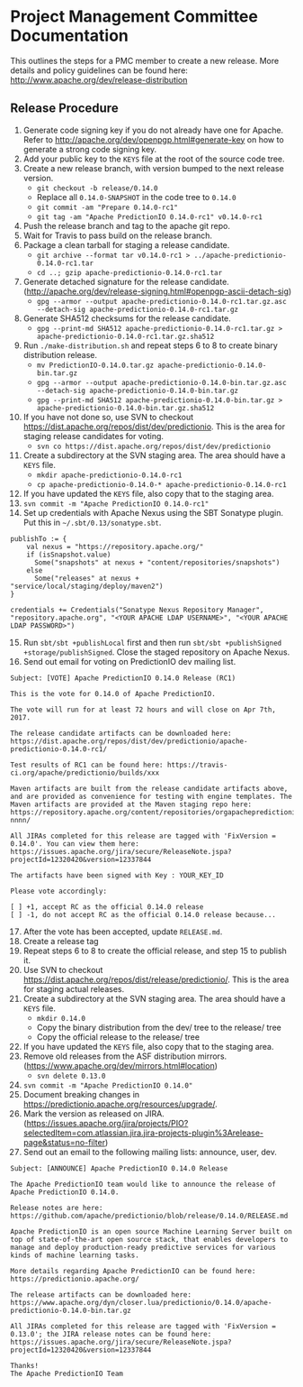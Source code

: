 <!--
Licensed to the Apache Software Foundation (ASF) under one or more
contributor license agreements.  See the NOTICE file distributed with
this work for additional information regarding copyright ownership.
The ASF licenses this file to You under the Apache License, Version 2.0
(the "License"); you may not use this file except in compliance with
the License.  You may obtain a copy of the License at

    http://www.apache.org/licenses/LICENSE-2.0

Unless required by applicable law or agreed to in writing, software
distributed under the License is distributed on an "AS IS" BASIS,
WITHOUT WARRANTIES OR CONDITIONS OF ANY KIND, either express or implied.
See the License for the specific language governing permissions and
limitations under the License.
-->

# Project Management Committee Documentation

This outlines the steps for a PMC member to create a new release. More details
and policy guidelines can be found here: http://www.apache.org/dev/release-distribution

## Release Procedure

1. Generate code signing key if you do not already have one for Apache. Refer to
http://apache.org/dev/openpgp.html#generate-key on how to generate a strong code
signing key.
2. Add your public key to the `KEYS` file at the root of the source code tree.
3. Create a new release branch, with version bumped to the next release version.
    * `git checkout -b release/0.14.0`
    * Replace all `0.14.0-SNAPSHOT` in the code tree to `0.14.0`
    * `git commit -am "Prepare 0.14.0-rc1"`
    * `git tag -am "Apache PredictionIO 0.14.0-rc1" v0.14.0-rc1`
4. Push the release branch and tag to the apache git repo.
5. Wait for Travis to pass build on the release branch.
6. Package a clean tarball for staging a release candidate.
    * `git archive --format tar v0.14.0-rc1 >
  ../apache-predictionio-0.14.0-rc1.tar`
    * `cd ..; gzip apache-predictionio-0.14.0-rc1.tar`
7. Generate detached signature for the release candidate.
(http://apache.org/dev/release-signing.html#openpgp-ascii-detach-sig)
    * `gpg --armor --output apache-predictionio-0.14.0-rc1.tar.gz.asc
  --detach-sig apache-predictionio-0.14.0-rc1.tar.gz`
8. Generate SHA512 checksums for the release candidate.
    * `gpg --print-md SHA512 apache-predictionio-0.14.0-rc1.tar.gz >
  apache-predictionio-0.14.0-rc1.tar.gz.sha512`
9. Run `./make-distribution.sh` and repeat steps 6 to 8 to create binary distribution release.
    * `mv PredictionIO-0.14.0.tar.gz apache-predictionio-0.14.0-bin.tar.gz`
    * `gpg --armor --output apache-predictionio-0.14.0-bin.tar.gz.asc
  --detach-sig apache-predictionio-0.14.0-bin.tar.gz`
    * `gpg --print-md SHA512 apache-predictionio-0.14.0-bin.tar.gz >
  apache-predictionio-0.14.0-bin.tar.gz.sha512`
10. If you have not done so, use SVN to checkout
https://dist.apache.org/repos/dist/dev/predictionio. This is the area
for staging release candidates for voting.
    * `svn co https://dist.apache.org/repos/dist/dev/predictionio`
11. Create a subdirectory at the SVN staging area. The area should have a `KEYS` file.
    * `mkdir apache-predictionio-0.14.0-rc1`
    * `cp apache-predictionio-0.14.0-* apache-predictionio-0.14.0-rc1`
12. If you have updated the `KEYS` file, also copy that to the staging area.
13. `svn commit -m "Apache PredictionIO 0.14.0-rc1"`
14. Set up credentials with Apache Nexus using the SBT Sonatype plugin. Put this
in `~/.sbt/0.13/sonatype.sbt`.

  ```
  publishTo := {
      val nexus = "https://repository.apache.org/"
      if (isSnapshot.value)
        Some("snapshots" at nexus + "content/repositories/snapshots")
      else
        Some("releases" at nexus + "service/local/staging/deploy/maven2")
  }

  credentials += Credentials("Sonatype Nexus Repository Manager", "repository.apache.org", "<YOUR APACHE LDAP USERNAME>", "<YOUR APACHE LDAP PASSWORD>")
  ```
15. Run `sbt/sbt +publishLocal` first and then run `sbt/sbt +publishSigned +storage/publishSigned`.
Close the staged repository on Apache Nexus.
16. Send out email for voting on PredictionIO dev mailing list.

  ```
  Subject: [VOTE] Apache PredictionIO 0.14.0 Release (RC1)

  This is the vote for 0.14.0 of Apache PredictionIO.

  The vote will run for at least 72 hours and will close on Apr 7th, 2017.

  The release candidate artifacts can be downloaded here: https://dist.apache.org/repos/dist/dev/predictionio/apache-predictionio-0.14.0-rc1/

  Test results of RC1 can be found here: https://travis-ci.org/apache/predictionio/builds/xxx

  Maven artifacts are built from the release candidate artifacts above, and are provided as convenience for testing with engine templates. The Maven artifacts are provided at the Maven staging repo here: https://repository.apache.org/content/repositories/orgapachepredictionio-nnnn/

  All JIRAs completed for this release are tagged with 'FixVersion = 0.14.0'. You can view them here: https://issues.apache.org/jira/secure/ReleaseNote.jspa?projectId=12320420&version=12337844

  The artifacts have been signed with Key : YOUR_KEY_ID

  Please vote accordingly:

  [ ] +1, accept RC as the official 0.14.0 release
  [ ] -1, do not accept RC as the official 0.14.0 release because...
  ```
17. After the vote has been accepted, update `RELEASE.md`.
18. Create a release tag
19. Repeat steps 6 to 8 to create the official release, and step 15 to publish it.
20. Use SVN to checkout
https://dist.apache.org/repos/dist/release/predictionio/. This is the area
for staging actual releases.
21. Create a subdirectory at the SVN staging area. The area should have a `KEYS` file.
    * `mkdir 0.14.0`
    * Copy the binary distribution from the dev/ tree to the release/ tree
    * Copy the official release to the release/ tree
22. If you have updated the `KEYS` file, also copy that to the staging area.
23. Remove old releases from the ASF distribution mirrors.
(https://www.apache.org/dev/mirrors.html#location)
    * `svn delete 0.13.0`
24. `svn commit -m "Apache PredictionIO 0.14.0"`
25. Document breaking changes in https://predictionio.apache.org/resources/upgrade/.
26. Mark the version as released on JIRA.
(https://issues.apache.org/jira/projects/PIO?selectedItem=com.atlassian.jira.jira-projects-plugin%3Arelease-page&status=no-filter)
27. Send out an email to the following mailing lists: announce, user, dev.

  ```
  Subject: [ANNOUNCE] Apache PredictionIO 0.14.0 Release

  The Apache PredictionIO team would like to announce the release of Apache PredictionIO 0.14.0.

  Release notes are here:
  https://github.com/apache/predictionio/blob/release/0.14.0/RELEASE.md

  Apache PredictionIO is an open source Machine Learning Server built on top of state-of-the-art open source stack, that enables developers to manage and deploy production-ready predictive services for various kinds of machine learning tasks.

  More details regarding Apache PredictionIO can be found here:
  https://predictionio.apache.org/

  The release artifacts can be downloaded here:
  https://www.apache.org/dyn/closer.lua/predictionio/0.14.0/apache-predictionio-0.14.0-bin.tar.gz

  All JIRAs completed for this release are tagged with 'FixVersion = 0.13.0'; the JIRA release notes can be found here:
  https://issues.apache.org/jira/secure/ReleaseNote.jspa?projectId=12320420&version=12337844

  Thanks!
  The Apache PredictionIO Team
  ```
